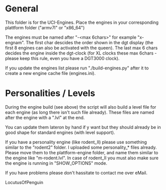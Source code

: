 General
=======
This folder is for the UCI-Engines. Place the engines in your corresponding plattform folder ("armv7l" or "x86_64")

The engines must be named after "<char>-<max 6chars>" for example "x-engnam". The first char descides the order
shown in the dgt display (the first 8 engines can also be activated with the queen). The last max 6 chars decides the
engine inside the dgt-clock (for XL clocks these max 6chars - please keep this rule, even you have a DGT3000 clock).

If you update the engines list please run "./build-engines.py" after it to create a new engine cache file (engines.ini).


Personalities / Levels
======================
During the engine build (see above) the script will also build a level file for each engine (as long there isn't
such file already). These files are named after the engine with a ".lvl" at the end.

You can update them lateron by hand if y want but they should already be in good shape for standard engines (with level
support).

If you have a personality engine (like rodent_II) please use something similar to the "rodent2" folder.
I uploaded some personality_* files already. Please move them to the plattform-engine folder, and name them similar to
the engine like "m-rodent.lvl".
In case of rodent_II you must also make sure the engine is running in "SHOW_OPTIONS" mode.

If you have problems please don't hassitate to contact me over eMail.

LocutusOfPenguin
